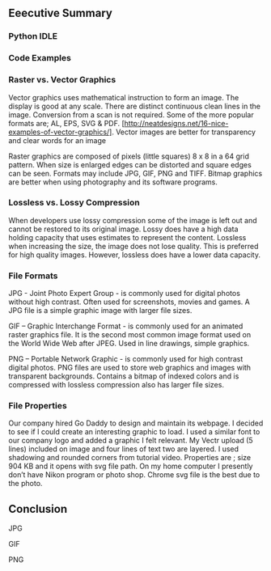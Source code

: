 ## Eeecutive Summary


### Python IDLE
### Code Examples

### Raster vs. Vector Graphics

Vector graphics uses mathematical instruction to form an image.  The display is good at any scale.  There are distinct continuous clean lines in the image. Conversion from a scan is not required.  Some of the more popular formats are; AL, EPS, SVG & PDF.   [http://neatdesigns.net/16-nice-examples-of-vector-graphics/].  Vector images are better for transparency and clear words for an image

Raster graphics are composed of pixels (little squares) 8 x 8 in a 64 grid pattern.  When size is enlarged edges can be distorted and square edges can be seen. Formats may include JPG, GIF, PNG and TIFF. Bitmap graphics are better when using photography and its software programs.


### Lossless vs. Lossy Compression

When developers use lossy compression some of the image is left out and cannot be restored to its original image.  Lossy does have a high data holding capacity that uses estimates to represent the content.  Lossless when increasing the size, the image does not lose quality. This is preferred for high quality images.  However, lossless does have a lower data capacity.

### File Formats

JPG - Joint Photo Expert Group - is commonly used for digital photos without high contrast.  Often used for screenshots, movies and games. A JPG file is a simple graphic image with larger file sizes.

GIF – Graphic Interchange Format - is commonly used for an animated raster graphics file. It is the second most common image format used on the World Wide Web after JPEG.  Used in line drawings, simple graphics.

PNG – Portable Network Graphic - is commonly used for high contrast digital photos. PNG files are used to store web graphics and images with transparent backgrounds. Contains a bitmap of indexed colors and is compressed with lossless compression also has larger file sizes.

### File Properties

Our company hired Go Daddy to design and maintain its webpage. I decided to see if I could create an interesting graphic to load.  I used a similar font to our company logo and added a graphic I felt relevant.  My Vectr upload (5 lines) included on image and four lines of text two are layered. I used shadowing and rounded corners from tutorial video.  Properties are ; size 904 KB and it opens with svg file path.  On my home computer I presently don’t have Nikon program or photo shop.  Chrome svg file is the best due to the photo.


## Conclusion









JPG

GIF

PNG
